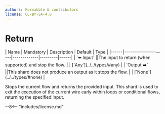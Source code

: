 ```yaml
---
authors: Formabble & contributors
license: CC-BY-SA-4.0
---
```



# Return

<div class="sh-parameters" markdown="1">
| Name | Mandatory | Description | Default | Type |
|------|---------------------|-------------|---------|------|
| `⬅️ Input` ||The input to return (when supported) and stop the flow. | | [`Any`](../../types/#any) |
| `Output ➡️` ||This shard does not produce an output as it stops the flow. | | [`None`](../../types/#none) |

</div>

Stops the current flow and returns the provided input. This shard is used to exit the execution of the current wire early within loops or conditional flows, returning the specified input.

--8<-- "includes/license.md"

